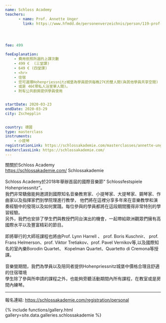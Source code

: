 ```yaml
---
name: Schloss Academy
teachers:
      - name: Prof. Annette Unger
        link: https://www.hfmdd.de/personenverzeichnis/person/119-prof-annette-unger/




fee: 499

feeExplanation: 
    - 費用依照所選的上課次數
    - 499 €  (三堂課)
    - 649 € (四堂課)
    - <hr>
    - 住宿
    - 您可選擇Hohenpriessnitz城堡為學員提供每晚27€的雙人間(與其他學員共享空間) 
    - 或是 46€帶私人浴室單人間)。
    - 附有公共廚房提供學員使用


startDate: 2020-03-23
endDate: 2020-03-29
city: Zschepplin 
      

country: 德國
type: masterclass
instruments:
    - 小提琴
registrationLink: https://schlossakademie.com/masterclasses/annette-unger.80
masterclassLink: https://schlossakademie.com/        
---
```

關關於Schloss Academy<br> 
  https://schlossakademie.com/ Schlossakademie <br>  
  Schloss Academy於2018年舉辦首屆的國際音樂節“ Schlossfestspiele Hohenpriessnitz”。<br> 
  我們非常驕傲能夠邀請到國際知名音樂教育家、小提琴家、大提琴家、鋼琴家、作曲家以及指揮家們到學院理進行教學， 
  他們將在這裡分享多年來在音樂教學和演奏經驗中的發現以及如何實踐。每位參與的學員都將在這段期間獲得非常特別的學習經驗。<br>
  另外，我們也安排了學生們與教授們同台演出的機會，一起帶給歐洲觀眾們擁有高國際水平以及豐富精彩的節目。<br>   
  即將舉行的大師班課程也將由Prof. Lynn Harrell 、 prof. Boris Kuschnir、 prof. Frans Helmerson、prof. Viktor Tretiakov、prof. Pavel Vernikov等,以及國際知名的室內樂Borodin Quartet、 Kopelman Quartet、Quartetto di Cremona等授課。<br>    
  音樂營期間，我們為學員以及陪同者提供Hohenpriessnitz城堡中價格合理且舒適的住宿環境<br>
  學生除了參與所申請的課程之外，也能夠旁聽活動期間內所有課程，在教室或是房間內練琴。
 
 
 
 
 <hr/>
 
 
 報名連結: https://schlossakademie.com/registration/personal


{% include functions/gallery.html gallery=site.data.galleries.schlossakademie %}
